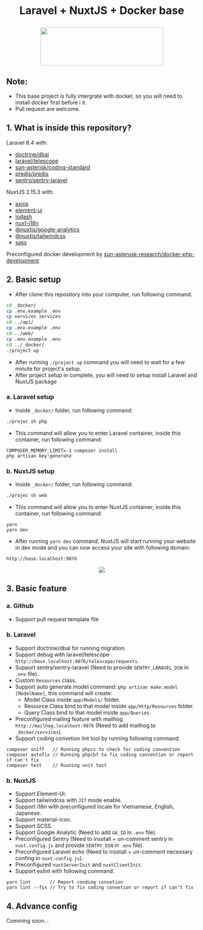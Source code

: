# <p align="center">Laravel + NuxtJS + Docker base</p>

<p align="center">
  <img width="324" height="100" src="https://images.viblo.asia/e33d9a69-54bd-4ea7-8126-6ac910c934a8.png">
</p>

## Note:
- This base project is fully intergrate with docker, so you will need to install docker first before i it.
- Pull request are welcome.

## 1. What is inside this repository?

Laravel 8.4 with:
- [doctrine/dbal](https://github.com/doctrine/dbal])
- [laravel/telescope](https://github.com/laravel/telescope)
- [sun-asterisk/coding-standard](https://github.com/sun-asterisk-research/php-coding-standard)
- [predis/predis](https://github.com/predis/predis)
- [sentry/sentry-laravel](https://github.com/getsentry/sentry-laravel)


NuxtJS 2.15.3 with:
- [axios](https://github.com/axios/axios)
- [element-ui](https://element.eleme.io/#/en-US)
- [lodash](https://lodash.com/)
- [nuxt-i18n](https://i18n.nuxtjs.org/)
- [@nuxtjs/google-analytics](https://google-analytics.nuxtjs.org/)
- [@nuxtjs/tailwindcss](https://tailwindcss.nuxtjs.org/)
- [sass](https://sass-lang.com/)

Preconfigured docker development by [sun-asterusk-research/docker-php-development](https://github.com/sun-asterisk-research/docker-php-development)

## 2. Basic setup

- After clone this repository into your computer, run following command:
```bash
cd _docker/
cp .env.example .env
cp services services
cd ../api/
cp .env.example .env
cd ../web/
cp .env.example .env
cd ../_docker/
./project up
```

- After running `./project up` command you will need to wait for a few minute for project's setup.
- After project setup in complete, you will need to setup install Laravel and NuxtJS package

### a. Laravel setup

- Inside `_docker/` folder, run following command:
```bash
./projec sh php
```
- This command will allow you to enter Laravel container, inside this container, run following command:
```
COMPOSER_MEMORY_LIMIT=-1 composer install
php artisan key:generate
```

### b. NuxtJS setup

- Inside `_docker/` folder, run following command:
```bash
./projec sh web
```
- This command will allow you to enter NuxtJS container, inside this container, run following command:
```
yarn
yarn dev
```
- After running `yarn dev` command, NuxtJS will start running your website in dev mode and you can now access your site with following domain:
```
http://base.localhost:9876
```
<p align="center">
  <img src="https://images.viblo.asia/472ea3bc-e44a-46d6-bb7d-a90023147130.png">
</p>

## 3. Basic feature

### a. Github

- Support pull request template file

### b. Laravel

- Support doctrine/dbal for running migration.
- Support debug with laravel/telescope `http://base.localhost:9876/telescope/requests`.
- Support sentry/sentry-laravel (Need to provide `SENTRY_LARAVEL_DSN` in `.env` file).
- Custom `Resources` class.
- Support auto generate model command: `php artisan make:model [ModelName]`, this command will create:
  - Model Class inside `app/Models/` folder.
  - Resource Class bind to that model inside `app/Http/Resources` folder.
  - Query Class bind to that model inside `app/Queries`.
- Preconfigured mailing feature with mailhog `http://mailhog.localhost:9876` (Need to add mailhog to `_docker/services`).
- Support coding convetion lint tool by running following command:
```
composer sniff   // Running phpcs to check for coding convention
composer autofix // Running phpcbf to fix coding convention or report if can't fix
composer test    // Ruuning unit test
```

### b. NuxtJS

- Support Element-UI.
- Support tailwindcss with `JIT` mode enable.
- Support i18n with preconfigured locale for Vietnamese, English, Japanese.
- Support material-icon.
- Support SCSS.
- Support Google Analytic (Need to add `GA_ID` in `.env` file).
- Preconfigured Sentry (Need to insstall + un-comment sentry in `nuxt.config.js` and provide `SENTRY_DSN` in `.env` file).
- Preconfigured Laravel echo (Need to insstall + un-comment necessary confing in `nuxt.config.js`).
- Preconfigured `nuxtServerInit` and `nuxtClientInit`.
- Support eslint with following command:
```
yarn lint       // Report conding convetion
yarn lint --fix // Try to fix coding convetion or report if can't fix
```

## 4. Advance config

Comming soon...
